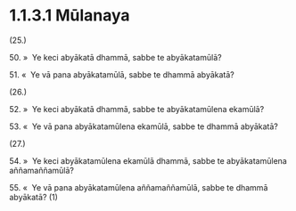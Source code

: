 

# 1.1.3.1 Mūlanaya





(25.)

50\. »  Ye keci abyākatā dhammā, sabbe te abyākatamūlā?

51\. «  Ye vā pana abyākatamūlā, sabbe te dhammā abyākatā?

(26.)

52\. »  Ye keci abyākatā dhammā, sabbe te abyākatamūlena ekamūlā?

53\. «  Ye vā pana abyākatamūlena ekamūlā, sabbe te dhammā abyākatā?

(27.)

54\. »  Ye keci abyākatamūlena ekamūlā dhammā, sabbe te abyākatamūlena aññamaññamūlā?

55\. «  Ye vā pana abyākatamūlena aññamaññamūlā, sabbe te dhammā abyākatā? (1)



